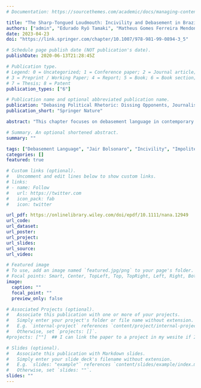 ```yaml
---
# Documentation: https://sourcethemes.com/academic/docs/managing-content/

title: "The Sharp-Tongued Loudmouth: Incivility and Debasement in Brazil’s President Jair Bolsonaro’s YouTube Livestreams"
authors: ["admin", "Edurado Ryô Tamaki", "Matheus Gomes Ferreira Mendonça"]
date: 2023-04-23
doi: "https://link.springer.com/chapter/10.1007/978-981-99-0894-3_5"

# Schedule page publish date (NOT publication's date).
publishDate: 2020-06-13T21:28:45Z

# Publication type.
# Legend: 0 = Uncategorized; 1 = Conference paper; 2 = Journal article;
# 3 = Preprint / Working Paper; 4 = Report; 5 = Book; 6 = Book section;
# 7 = Thesis; 8 = Patent
publication_types: ["6"]

# Publication name and optional abbreviated publication name.
publication: "Debasing Political Rhetoric: Dissing Opponents, Journalists, and Minorities in Populist Leadership Communication (Editor: Ofer Feldman)"
publication_short: "Springer Nature"

abstract: "This chapter focuses on debasement language in contemporary Brazilian political communication, analyzing Jair Bolsonaro’s YouTube livestreams from 2019 to 2020. We understand debasement language as a discourse aiming to demean, degrade, or discredit a specific target, such as individuals, social groups, and personnel within political institutions. To assess and measure debasement language in Bolsonaro’s livestreams, we apply content analysis that codes its elements. Findings indicate that debasement discourse is essential to his messages throughout 2019 and 2020. Bolsonaro’s derogatory language addresses two main targets: left-wingers and the media. Using name-calling and insulting language, Bolsonaro attacks political parties, politicians, outlet groups, and journalists, among other subjects. Bolsonaro’s interactions (often with the Brazilian press and mainstream media) are also subject to misinformation. While the topics of his interactions with the media vary, he usually attacks media groups and journalists when he disagrees with something they published or said, especially when he is the target of criticism."

# Summary. An optional shortened abstract.
summary: ""

tags: ["Debasement Language", "Jair Bolsonaro", "Incivility", "Impoliteness"]
categories: []
featured: true

# Custom links (optional).
#   Uncomment and edit lines below to show custom links.
# links:
# - name: Follow
#   url: https://twitter.com
#   icon_pack: fab
#   icon: twitter

url_pdf: https://onlinelibrary.wiley.com/doi/epdf/10.1111/nana.12949
url_code: 
url_dataset: 
url_poster:
url_project:
url_slides: 
url_source:
url_video: 

# Featured image
# To use, add an image named `featured.jpg/png` to your page's folder.
# Focal points: Smart, Center, TopLeft, Top, TopRight, Left, Right, BottomLeft, Bottom, BottomRight.
image: 
  caption: ""
  focal_point: ""
  preview_only: false

# Associated Projects (optional).
#   Associate this publication with one or more of your projects.
#   Simply enter your project's folder or file name without extension.
#   E.g. `internal-project` references `content/project/internal-project/index.md`.
#   Otherwise, set `projects: []`.
#projects: [""]  ## I can link the paper to a project in my wesite if I want

# Slides (optional).
#   Associate this publication with Markdown slides.
#   Simply enter your slide deck's filename without extension.
#   E.g. `slides: "example"` references `content/slides/example/index.md`.
#   Otherwise, set `slides: ""`.
slides: ""
---
```

